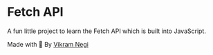 # Fetch API
A fun little project to learn the Fetch API which is built into JavaScript.

Made with &#128150; By [Vikram Negi](https://twitter.com/lostvikx)